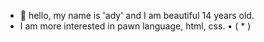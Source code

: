 - 👋 hello, my name is 'ady' and I am beautiful 14 years old.
- I am more interested in pawn language, html, css.
• ( * )

